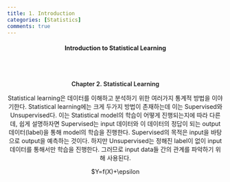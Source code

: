 ```yaml
---
title: 1. Introduction
categories: [Statistics]
comments: true
---
```

<script type="text/x-mathjax-config">
  MathJax.Hub.Config({            
            tex2jax: {inlineMath: [['$','$'], ['\\(','\\)']]}            
        });
</script>
<script src='https://cdnjs.cloudflare.com/ajax/libs/mathjax/2.7.5/latest.js?config=TeX-MML-AM_CHTML' async></script>
    
<h4 align="center"> Introduction to Statistical Learning </h4> <br><br>

<div align="center" style="font-size:14px;">
  <p style="font-weight:600;"> Chapter 2. Statistical Learning</p>
Statistical learning은 데이터를 이해하고 분석하기 위한 여러가지 통계적 방법을 이야기한다. Statistical learning에는 크게 두가지 방법이 존재하는데 이는 Supervised와 Unsupervised다. 이는 Statistical model의 학습이 어떻게 진행되는지에 따라 다른데, 쉽게 설명하자면 Supervised는 input 데이터와 이 데이터의 정답이 되는 output 데이터(label)을 통해 model의 학습을 진행한다. Supervised의 목적은 input을 바탕으로 output을 예측하는 것이다. 하지만 Unsupervised는 정해진 label이 없이 input 데이터를 통해서만 학습을 진행한다. 그러므로 input data들 간의 관계를 파악하기 위해 사용된다.<br>
  
$Y=f(X)+\epsilon
  

 
</div>

